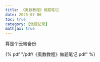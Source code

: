 ```yaml
---
title: 《奥数教程》做题笔记
date: 2025-07-06
toc: true
category: [做题记录]
mathjax: true
---
```


算是个云端备份

{% pdf "/pdf/《奥数教程》做题笔记.pdf" %}
